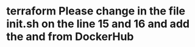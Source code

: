 # terraform Please change in the file init.sh on the line 15 and 16 and add the <USER> and <PASSWORD> from DockerHub
